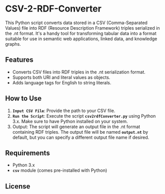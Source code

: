 # CSV-2-RDF-Converter
This Python script converts data stored in a CSV (Comma-Separated Values) file into RDF (Resource Description Framework) triples serialized in the .nt format. It's a handy tool for transforming tabular data into a format suitable for use in semantic web applications, linked data, and knowledge graphs.
## Features
  - Converts CSV files into RDF triples in the .nt serialization format.
  - Supports both URI and literal values as objects.
  - Adds language tags for English to string literals.
## How to Use
1. **`Input CSV File`**: Provide the path to your CSV file.
2. **`Run the Script`**: Execute the script **`csv2rdfConverter.py`** using Python 3.x. Make sure to have Python installed on your system.
3. Output: The script will generate an output file in the .nt format containing RDF triples. The output file will be named **`output.nt`** by default, but you can specify a different output file name if desired.
## Requirements
  - Python 3.x
  - **`csv`** module (comes pre-installed with Python)
## License
